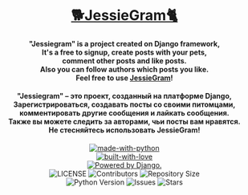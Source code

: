 <h1 align="center" ><a href="http://jessiegram.ru">🐕JessieGram🐈</a></h1>

<h4 align="center"> 
    "Jessiegram" is a project created on Django framework,<br>
    It's a free to signup, create posts with your pets,<br>
    comment other posts and like posts.<br>
    Also you can follow authors which posts you like.<br>
    Feel free to use <a href="http://jessiegram.ru">JessieGram</a>!<br>
</h4>
<h4 align="center"> 
    "Jessiegram" – это проект, созданный на платформе Django,<br>
    Зарегистрироваться, создавать посты со своими питомцами,<br>
    комментировать другие сообщения и лайкать сообщения.<br>
    Также вы можете следить за авторами, чьи посты вам нравятся.<br>
    Не стесняйтесь использовать JessieGram!<br>
</h4>
<p align="center">
    <a href="https://python.org">
        <img src="http://forthebadge.com/images/badges/made-with-python.svg" alt="made-with-python">
    </a><br>
    <a href="https://GitHub.com/feel2code">
        <img src="http://ForTheBadge.com/images/badges/built-with-love.svg" alt="built-with-love">
    </a> <br>
    <a href="http://www.djangoproject.com/"><img src="https://www.djangoproject.com/m/img/badges/djangopowered126x54.gif" border="0" alt="Powered by Django." title="Powered by Django." /></a><br>
    <img src="https://img.shields.io/github/license/feel2code/jessiegram?style=for-the-badge&logo=appveyor" alt="LICENSE">
    <img src="https://img.shields.io/github/contributors/feel2code/jessiegram?style=for-the-badge&logo=appveyor" alt="Contributors">
    <img src="https://img.shields.io/github/repo-size/feel2code/jessiegram?style=for-the-badge&logo=appveyor" alt="Repository Size"> <br>
    <img src="https://img.shields.io/badge/python-3.9-green?style=for-the-badge&logo=appveyor" alt="Python Version">
    <img src="https://img.shields.io/github/issues/feel2code/jessiegram?style=for-the-badge&logo=appveyor" alt="Issues">
    <img src="https://img.shields.io/github/stars/feel2code/jessiegram?style=for-the-badge&logo=appveyor" alt="Stars">
</p>